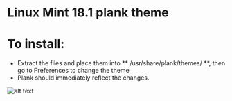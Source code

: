 Linux Mint 18.1 plank theme
===========================

# To install:
- Extract the files and place them into ** /usr/share/plank/themes/ **, then go to Preferences to change the theme 
- Plank should immediately reflect the changes.

![alt text](https://github.com/YannickNascimento/Numix-Theme-for-plank/blob/master/plankNumix.png?raw=true)
